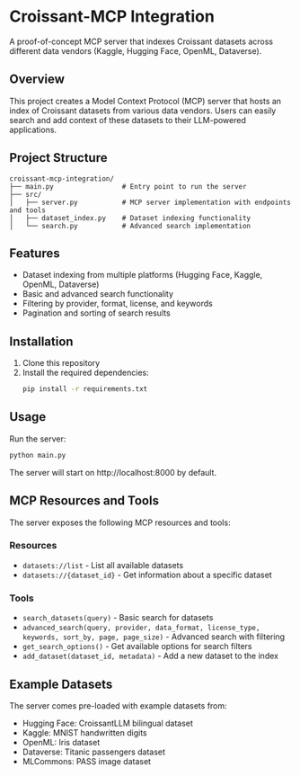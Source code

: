 # Croissant-MCP Integration

A proof-of-concept MCP server that indexes Croissant datasets across different data vendors (Kaggle, Hugging Face, OpenML, Dataverse).

## Overview

This project creates a Model Context Protocol (MCP) server that hosts an index of Croissant datasets from various data vendors. Users can easily search and add context of these datasets to their LLM-powered applications.

## Project Structure

```
croissant-mcp-integration/
├── main.py                 # Entry point to run the server
├── src/
│   ├── server.py           # MCP server implementation with endpoints and tools
│   ├── dataset_index.py    # Dataset indexing functionality
│   └── search.py           # Advanced search implementation
```

## Features

- Dataset indexing from multiple platforms (Hugging Face, Kaggle, OpenML, Dataverse)
- Basic and advanced search functionality
- Filtering by provider, format, license, and keywords
- Pagination and sorting of search results

## Installation

1. Clone this repository
2. Install the required dependencies:
   ```bash
   pip install -r requirements.txt
   ```

## Usage

Run the server:
```bash
python main.py
```

The server will start on http://localhost:8000 by default.

## MCP Resources and Tools

The server exposes the following MCP resources and tools:

### Resources
- `datasets://list` - List all available datasets
- `datasets://{dataset_id}` - Get information about a specific dataset

### Tools
- `search_datasets(query)` - Basic search for datasets
- `advanced_search(query, provider, data_format, license_type, keywords, sort_by, page, page_size)` - Advanced search with filtering
- `get_search_options()` - Get available options for search filters
- `add_dataset(dataset_id, metadata)` - Add a new dataset to the index

## Example Datasets

The server comes pre-loaded with example datasets from:
- Hugging Face: CroissantLLM bilingual dataset
- Kaggle: MNIST handwritten digits
- OpenML: Iris dataset
- Dataverse: Titanic passengers dataset
- MLCommons: PASS image dataset
